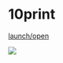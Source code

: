 
# 10print<br>

[launch/open](http://dsii-2018-unirsm.github.io/claudiapnf/10%20print/variazione_02)

![](https://i.imgur.com/KQPKiyb.gif)
